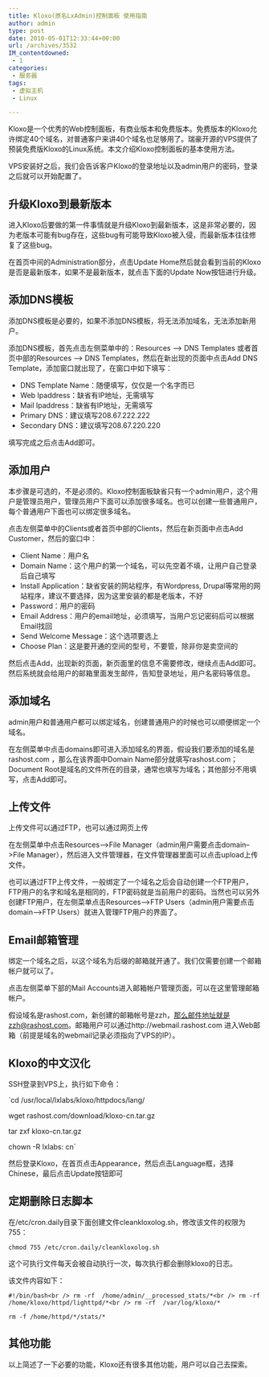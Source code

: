 ```yaml
---
title: Kloxo(原名LxAdmin)控制面板 使用指南
author: admin
type: post
date: 2010-05-01T12:33:44+00:00
url: /archives/3532
IM_contentdowned:
 - 1
categories:
 - 服务器
tags:
 - 虚拟主机
 - Linux

---
```

Kloxo是一个优秀的Web控制面板，有商业版本和免费版本。免费版本的Kloxo允许绑定40个域名，对普通客户来讲40个域名也足够用了。瑞豪开源的VPS提供了预装免费版Kloxo的Linux系统。本文介绍Kloxo控制面板的基本使用方法。

VPS安装好之后，我们会告诉客户Kloxo的登录地址以及admin用户的密码，登录之后就可以开始配置了。

## 升级Kloxo到最新版本

进入Kloxo后要做的第一件事情就是升级Kloxo到最新版本，这是非常必要的，因为老版本可能有bug存在，这些bug有可能导致Kloxo被入侵，而最新版本往往修复了这些bug。

在首页中间的Administration部分，点击Update Home然后就会看到当前的Kloxo是否是最新版本，如果不是最新版本，就点击下面的Update Now按钮进行升级。

## 添加DNS模板

添加DNS模板是必要的，如果不添加DNS模板，将无法添加域名，无法添加新用户。

添加DNS模板，首先点击左侧菜单中的：Resources –> DNS Templates 或者首页中部的Resources –> DNS Templates，然后在新出现的页面中点击Add DNS Template，添加窗口就出现了，在窗口中如下填写：

 * DNS Template Name：随便填写，仅仅是一个名字而已
 * Web Ipaddress：缺省有IP地址，无需填写
 * Mail Ipaddress：缺省有IP地址，无需填写
 * Primary DNS：建议填写208.67.222.222
 * Secondary DNS：建议填写208.67.220.220

填写完成之后点击Add即可。

## 添加用户

本步骤是可选的，不是必须的。Kloxo控制面板缺省只有一个admin用户，这个用户是管理员用户，管理员用户下面可以添加很多域名。也可以创建一些普通用户，每个普通用户下面也可以绑定很多域名。

点击左侧菜单中的Clients或者首页中部的Clients，然后在新页面中点击Add Customer，然后的窗口中：

 * Client Name：用户名
 * Domain Name：这个用户的第一个域名，可以先空着不填，让用户自己登录后自己填写
 * Install Application：缺省安装的网站程序，有Wordpress, Drupal等常用的网站程序，建议不要选择，因为这里安装的都是老版本，不好
 * Password：用户的密码
 * Email Address：用户的email地址，必须填写，当用户忘记密码后可以根据Email找回
 * Send Welcome Message：这个选项要选上
 * Choose Plan：这是要开通的空间的型号，不要管，除非你是卖空间的

然后点击Add，出现新的页面，新页面里的信息不需要修改，继续点击Add即可。然后系统就会给用户的邮箱里面发生邮件，告知登录地址，用户名密码等信息。

## 添加域名

admin用户和普通用户都可以绑定域名，创建普通用户的时候也可以顺便绑定一个域名。

在左侧菜单中点击domains即可进入添加域名的界面，假设我们要添加的域名是 rashost.com ，那么在该界面中Domain Name部分就填写rashost.com；Document Root是域名的文件所在的目录，通常也填写为域名；其他部分不用填写，点击Add即可。

## 上传文件

上传文件可以通过FTP，也可以通过网页上传

在左侧菜单中点击Resources–>File Manager（admin用户需要点击domain–>File Manager），然后进入文件管理器，在文件管理器里面可以点击upload上传文件。

也可以通过FTP上传文件，一般绑定了一个域名之后会自动创建一个FTP用户，FTP用户的名字和域名是相同的，FTP密码就是当前用户的密码。当然也可以另外创建FTP用户，在左侧菜单点击Resources–>FTP Users（admin用户需要点击domain–>FTP Users）就进入管理FTP用户的界面了。

## Email邮箱管理

绑定一个域名之后，以这个域名为后缀的邮箱就开通了。我们仅需要创建一个邮箱帐户就可以了。

点击左侧菜单下部的Mail Accounts进入邮箱帐户管理页面，可以在这里管理邮箱帐户。

假设域名是rashost.com，新创建的邮箱帐号是zzh，那么邮件地址就是zzh@rashost.com。邮箱用户可以通过http://webmail.rashost.com 进入Web邮箱（前提是域名的webmail记录必须指向了VPS的IP）。

## Kloxo的中文汉化

SSH登录到VPS上，执行如下命令：

`cd /usr/local/lxlabs/kloxo/httpdocs/lang/

wget rashost.com/download/kloxo-cn.tar.gz

tar zxf kloxo-cn.tar.gz

chown -R lxlabs: cn`

然后登录Kloxo，在首页点击Appearance，然后点击Language框，选择Chinese，最后点击Update按钮即可

## 定期删除日志脚本

在/etc/cron.daily目录下面创建文件cleankloxolog.sh，修改该文件的权限为755：

`chmod 755 /etc/cron.daily/cleankloxolog.sh`

这个可执行文件每天会被自动执行一次，每次执行都会删除kloxo的日志。

该文件内容如下：

`#!/bin/bash<br />
rm -rf  /home/admin/__processed_stats/*<br />
rm -rf /home/kloxo/httpd/lighttpd/*<br />
rm -rf  /var/log/kloxo/*`

`rm -f /home/httpd/*/stats/*`

## 其他功能

以上简述了一下必要的功能，Kloxo还有很多其他功能，用户可以自己去探索。